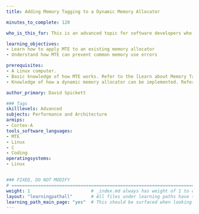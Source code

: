 ```yaml
---
title: Adding Memory Tagging to a Dynamic Memory Allocator

minutes_to_complete: 120

who_is_this_for: This is an advanced topic for software developers who want to learn how to use the Memory Tagging Extension (MTE) to protect dynamic memory allocations.

learning_objectives:
- Learn how to apply MTE to an existing memory allocator
- Understand how MTE can prevent common memory use errors

prerequisites:
- A Linux computer.
- Basic knowledge of how MTE works. Refer to the [Learn about Memory Tagging Extension Learning Path](/learning-paths/smartphones-and-mobile/mte/)
- Knowledge of how a dynamic memory allocator can be implemented. Refer to [Write a Dynamic Memory Allocator Learning Path](/learning-paths/cross-platform/dynamic-memory-allocator/).

author_primary: David Spickett

### Tags
skilllevels: Advanced
subjects: Performance and Architecture
armips:
- Cortex-A
tools_software_languages:
- MTE
- Linux
- C
- Coding
operatingsystems:
- Linux


### FIXED, DO NOT MODIFY
# ================================================================================
weight: 1                       # _index.md always has weight of 1 to order correctly
layout: "learningpathall"       # All files under learning paths have this same wrapper
learning_path_main_page: "yes"  # This should be surfaced when looking for related content. Only set for _index.md of learning path content.
---
```


